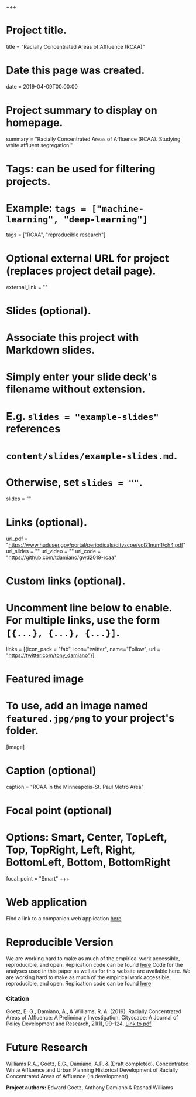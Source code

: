 +++
# Project title.
title = "Racially Concentrated Areas of Affluence (RCAA)"

# Date this page was created.
date = 2019-04-09T00:00:00

# Project summary to display on homepage.
summary = "Racially Concentrated Areas of Affluence (RCAA). Studying white affluent segregation."

# Tags: can be used for filtering projects.
# Example: `tags = ["machine-learning", "deep-learning"]`
tags = ["RCAA", "reproducible research"]

# Optional external URL for project (replaces project detail page).
external_link = ""

# Slides (optional).
#   Associate this project with Markdown slides.
#   Simply enter your slide deck's filename without extension.
#   E.g. `slides = "example-slides"` references 
#   `content/slides/example-slides.md`.
#   Otherwise, set `slides = ""`.
slides = ""

# Links (optional).
url_pdf = "https://www.huduser.gov/portal/periodicals/cityscpe/vol21num1/ch4.pdf"
url_slides = ""
url_video = ""
url_code = "https://github.com/tdamiano/gwd2019-rcaa"

# Custom links (optional).
#   Uncomment line below to enable. For multiple links, use the form `[{...}, {...}, {...}]`.
links = [{icon_pack = "fab", icon="twitter", name="Follow", url = "https://twitter.com/tony_damiano"}]

# Featured image
# To use, add an image named `featured.jpg/png` to your project's folder. 
[image]
  # Caption (optional)
  caption = "RCAA in the Minneapolis-St. Paul Metro Area"
  
  # Focal point (optional)
  # Options: Smart, Center, TopLeft, Top, TopRight, Left, Right, BottomLeft, Bottom, BottomRight
  focal_point = "Smart"
+++

# Web application

Find a link to a companion web application [here](https://tonydamiano.shinyapps.io/rcaa/)

# Reproducible Version

We are working hard to make as much of the empirical work accessible, reproducible, and open. Replication code can be found [here](https://github.com/tdamiano/gwd2019-rcaa)
Code for the analyses used in this paper as well as for this website are available here. We are working hard to make as much of the empirical work accessible, reproducible, and open. Replication code can be found [here](https://github.com/tdamiano/gwd2019-rcaa)

### Citation

Goetz, E. G., Damiano, A., & Williams, R. A. (2019). Racially Concentrated Areas of Affluence: A Preliminary Investigation. Cityscape: A Journal of Policy Development and Research, 21(1), 99–124. [Link to pdf](https://www.huduser.gov/portal/periodicals/cityscpe/vol21num1/ch4.pdf)

# Future Research
Williams R.A., Goetz, E.G., Damiano, A.P. & (Draft completed). Concentrated White Affluence and Urban Planning
Historical Development of Racially Concentrated Areas of Affluence (In development)

__Project authors:__ Edward Goetz, Anthony Damiano & Rashad Williams